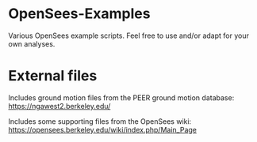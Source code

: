 # OpenSees-Examples
Various OpenSees example scripts. Feel free to use and/or adapt for your own analyses.

# External files
Includes ground motion files from the PEER ground motion database: https://ngawest2.berkeley.edu/

Includes some supporting files from the OpenSees wiki: https://opensees.berkeley.edu/wiki/index.php/Main_Page
